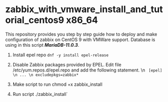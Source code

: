 # zabbix_with_vmware_install_and_tutorial_centos9 x86_64
This repository provides you step by step guide how to deploy and make configuration of zabbix on CentOS 9 with VMWare support. Database is using in this script **_MariaDB-11.0.3_**.

1. Install epel repo
  `dnf -y install epel-release` 

2. Disable Zabbix packages provided by EPEL. Edit file /etc/yum.repos.d/epel.repo and add the following statement. \n
 ` [epel] \n
   ... \n
   excludepkgs=zabbix*`

3. Make script to run
   chmod +x zabbix_install

4. Run script
   ./zabbix_install`
